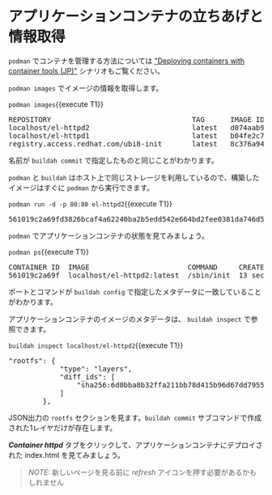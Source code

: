 # アプリケーションコンテナの立ちあげと情報取得

`podman` でコンテナを管理する方法については ["Deploying containers with container tools (JP)"](https://lab.redhat.com/podman-deplo-jp) シナリオもご覧ください。

`podman images` でイメージの情報を取得します。

`podman images`{{execute T1}}

<pre class="file">
REPOSITORY                                 TAG      IMAGE ID       CREATED              SIZE
localhost/el-httpd2                        latest   d074aab93289   About a minute ago   505 MB
localhost/el-httpd1                        latest   b04fe2c73b03   6 minutes ago        279 MB
registry.access.redhat.com/ubi8-init       latest   8c376a94293d   2 weeks ago          231 MB
</pre>

名前が `buildah commit` で指定したものと同じことがわかります。

`podman` と `buildah` はホスト上で同じストレージを利用しているので、構築したイメージはすぐに `podman` から実行できます。

`podman run -d -p 80:80 el-httpd2`{{execute T1}}

<pre class="file">
561019c2a69fd3826bcaf4a62240ba2b5edd542e664bd2fee0381da746d58d95
</pre>

`podman` でアプリケーションコンテナの状態を見てみましょう。

`podman ps`{{execute T1}}

<pre class="file">
CONTAINER ID  IMAGE                       COMMAND     CREATED         STATUS             PORTS               NAMES
561019c2a69f  localhost/el-httpd2:latest  /sbin/init  13 seconds ago  Up 13 seconds ago  0.0.0.0:80->80/tcp  suspicious_sammet
</pre>

ポートとコマンドが `buildah config` で指定したメタデータに一致していることがわかります。

アプリケーションコンテナのイメージのメタデータは、 `buildah inspect` で参照できます。

`buildah inspect localhost/el-httpd2`{{execute T1}}

<pre class="file">
"rootfs": {
            "type": "layers",
            "diff_ids": [
                "sha256:6d0bba8b32ffa211bb78d415b96d67dd7955cb30b1f86555d9c9f0da9a914626"
            ]
        },
</pre>

JSON出力の `rootfs` セクションを見ます。`buildah commit` サブコマンドで作成された1レイヤだけが存在します。

***Container httpd*** タブをクリックして、アプリケーションコンテナにデプロイされた index.html を見てみましょう。

>_NOTE:_ 新しいページを見る前に *refresh* アイコンを押す必要があるかもしれません
